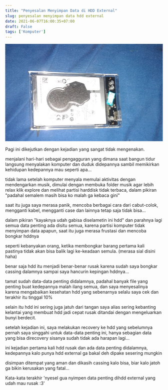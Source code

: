 ```yaml
---
title: "Penyesalan Menyimpan Data di HDD External"
slug: penyesalan menyimpan data hdd external
date: 2021-06-07T16:00:35+07:00
draft: False
tags: ['Komputer']
---
```



<img alt="hdd external rusak" src="hdd-external-rusak.jpg"/>

<p>
	Pagi ini dikejutkan dengan kejadian yang sangat tidak mengenakan.
</p>

<p>
	menjalani hari-hari sebagai pengagguran yang dimana saat bangun tidur langsung menyalakan komputer dan duduk didepannya sambil memikirkan kehidupan kedepannya mau seperti apa...
</p>

<p>
	tidak lama setelah komputer menyala memulai aktivitas dengan mendengarkan musik, dimulai dengan membuka folder musik agar lebih relax klik explore dan melihat partisi harddisk tidak terbaca, dalam pikiran "padahal semalem masih bisa ko malah ga kebaca gini"
</p>

<p>
	saat itu juga saya merasa panik, mencoba berbagai cara dari cabut-colok, mengganti kabel, mengganti case dan lainnya tetap saja tidak bisa...
</p>

<p>
	dalam pikiran "kayaknya udah gabisa diselametin ini hdd" dan parahnya lagi semua data penting ada disitu semua, karena partisi komputer tidak menyimpan data apapun, saat itu juga merasa frustasi dan mencoba bongkar hddnya
</p>

<p>
	seperti kebanyakan orang, ketika membongkar barang pertama kali pastinya tidak akan bisa balik lagi ke-keadaan semula. (merasa sial disini haha)
</p>

<p>
	benar saja hdd itu menjadi benar-benar rusak karena sudah saya bongkar cassing dalamnya sampai saya hancurin kepingan hddnya...
</p>

<p>
	tamat sudah data-data penting didalamnya, padahal banyak file yang penting buat kedepannya malah ilang semua, dan saya menyesalinya karena mengabaikan kesehatan hdd yang sebenarnya selalu saya cek dan terakhir itu tinggal 10%
</p>

<p>
	selain itu hdd ini sering juga jatuh dari tangan saya alias sering kebanting kelantai yang membuat hdd jadi cepat rusak ditandai dengan mengeluarkan bunyi berdecit.
</p>

<p>
	setelah kejadian ini, saya melakukan recovery ke hdd yang sebelumnya pernah saya singgahi untuk data-data penting ini, hanya sebagian data yang bisa direcovery sisanya sudah tidak ada harapan lagi...
</p>

<p>
	ini kejadian pertama kali hdd rusak dan ada data penting didalamnya, kedepannya kalo punya hdd external ga bakal deh dipake sesering mungkin
</p>

<p>
	disimpan ditempat yang aman dan dikasih cassing kalo bisa, biar kalo jatoh ga bikin kerusakan yang fatal...
</p>

<p>
	Kata-kata terakhir 'nyesel gua nyimpen data penting dihdd external yang udah mau rusak :3'
</p>